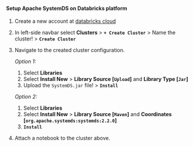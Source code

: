 #### Setup Apache SystemDS on Databricks platform

1. Create a new account at [databricks cloud](https://community.cloud.databricks.com/)
2. In left-side navbar select **Clusters** > **`+ Create Cluster`** > Name the cluster! > **`Create Cluster`**
3. Navigate to the created cluster configuration.

   _Option 1:_
    1. Select **Libraries**
    2. Select **Install New** > **Library Source [`Upload`]** and **Library Type [`Jar`]**
    3. Upload the `SystemDS.jar` file! > **`Install`**
   
   _Option 2:_
    1. Select **Libraries**
    2. Select **Install New** > **Library Source [`Maven`]** and **Coordinates [`org.apache.systemds:systemds:2.2.0`]**
    3. **`Install`**
 
4. Attach a notebook to the cluster above.
